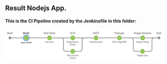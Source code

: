 ## Result Nodejs App.

#### This is the CI Pipeline created by the Jenkinsfile in this folder:
![Result App CI Pipeline](result-ci.png)
